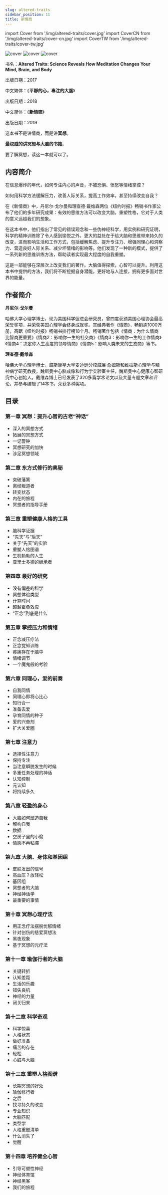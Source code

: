 ```yaml
---
slug: altered-traits
sidebar_position: 11
title: 新情商
---
```


import Cover from '/img/altered-traits/cover.jpg'
import CoverCN from '/img/altered-traits/cover-cn.jpg'
import CoverTW from '/img/altered-traits/cover-tw.jpg'

<img src={Cover} alt="cover" style={{width:220}} />
<img src={CoverTW} alt="cover" style={{width:220}} />
<img src={CoverCN} alt="cover" style={{width:220}} />

书名：**Altered Traits: Science Reveals How Meditation Changes Your Mind, Brain, and Body**

出版日期：2017

中文繁体：《**平靜的心，專注的大腦**》

出版日期：2018

中文简体：《**新情商**》

出版日期：2019

这本书不是讲情商，而是讲**冥想**。

**最权威的讲冥想与大脑的书籍**。

要了解冥想，读这一本就可以了。

## 内容简介

在信息爆炸的年代，如何专注内心的声音，不被恐惧、愤怒等情绪掌控？

如何用科学方法缓解压力，改善人际关系，提高工作效率，甚至持续改变自我？

在《新情商》中，丹尼尔·戈尔曼和理查德·戴维森两位《纽约时报》畅销书作家公布了他们的多年研究成果：有效的思维方法可以改变大脑，重塑性格，它对于人类的意义远超我们的想象。

在这本书中，他们指出了常见的错误观念和一些伪神经科学，用实例和研究证明，科学的精神训练除了令人感到愉悦之外，更大的益处在于给大脑和思维带来持久的改变，进而影响生活和工作方式，包括缓解焦虑、提升专注力、增强同理心和洞察力、营造良好人际关系、减少坏情绪的影响等。他们发现了一种新的模式，提供了一系列新的思维训练方法，帮助读者实现最大程度的自我重塑。

这是一部能够在深层次上改变我们的著作。大脑值得探索，心智可以提升。利用这本书中提供的方法，我们将不断挖掘自身潜能，更好地与人连接，拥有更多面对世界的能量。

## 作者简介

**丹尼尔·戈尔曼**

哈佛大学心理学博士，现为美国科学促进会研究员，曾四度获颁美国心理协会最高荣誉奖项，并荣获美国心理学会终身成就奖。其经典著作《情商》，畅销逾1000万册，高踞《纽约时报》畅销书排行榜18个月。畅销著作包括《情商：为什么情商比智商更重要》《情商2：影响你一生的社交商》《情商3：影响你一生的工作情商》《情商4：决定你人生高度的领导情商》《情商5：影响人类未来的生态商》等书。

**理查德·戴维森**

哈佛大学心理学博士，威斯康星大学麦迪逊分校威廉·詹姆斯和维拉斯心理学与精神病学研究教授，魏斯曼中心脑成像和行为学实验室主任，魏斯曼中心健康心智研究中心创始人。戴维森博士已经发表了320多篇学术论文以及大量专题文章和评论，并参与编辑了14本书，荣获多种奖项。

## 目录

### 第一章 冥想：提升心智的古老“神话”

- 深入的冥想方式
- 拓展的冥想方式
- 一记警钟
- 冥想研究的加快
- 涉足冥想领域

### 第二章 东方式修行的奥秘

- 突破藩篱
- 离经叛道者
- 转变状态
- 内在的旅程
- 冥想者的指导手册

### 第三章 重塑健康人格的工具

- 脑科学证据
- “先天”与“后天”
- 关于“先天”的实验
- 重塑人格图谱
- 生机勃勃的人生
- 亚里士多德的继承者

### 第四章 最好的研究

- 没有偏差的科学
- 冥想体验类型
- 计算时间
- 超越霍桑效应
- “正念”到底是什么

### 第五章 掌控压力和情绪

- 正念减压疗法
- 正念觉知训练
- 疼痛存在于脑中
- 情绪调节
- 一个魔鬼般的考验

### 第六章 同理心，爱的前奏

- 自我同情
- 同理心即将心比心
- 知行合一
- 准备去爱
- 孕育同情的种子
- 爱的兴奋剂
- 扩大关爱圈

### 第七章 注意力

- 选择性注意力
- 保持专注
- 当注意瞬脱发生的时候
- 多重任务处理的神话
- 认知控制
- 元认知
- 将持续多久

### 第八章 轻盈的身心

- 大脑如何塑造自我
- 解构自我
- 数据
- 空房子里的小偷
- 情感不再粘滞

### 第九章 大脑、身体和基因组

- 皮肤发出的信号
- 高血压？放轻松
- 基因组
- 冥想者的大脑
- 神经神话学
- 最重要的事情

### 第十章 冥想心理疗法

- 用正念疗法摆脱忧郁情绪
- 针对创伤的慈爱冥想法
- 黑夜现象
- 基于冥想的元疗法

### 第十一章 瑜伽行者的大脑

- 关键转折
- 认知差距
- 生活的乐趣
- 错失良机
- 神经的力量
- 闭关归来

### 第十二章 科学奇观

- 科学惊喜
- 人格状态
- 做好准备
- 痛苦的存在
- 轻松
- 心脏与大脑

### 第十三章 重塑人格图谱
- 长期冥想的好处
- 瑜伽修行者
- 之后
- 找寻持久的改变
- 专业知识
- 大脑匹配
- 类型学
- 人格重塑清单
- 什么消失了
- 觉醒

### 第十四章 培养健全心智

- 引导可塑性神经
- 神经体育馆
- 神经黑客
- 我们的旅程



